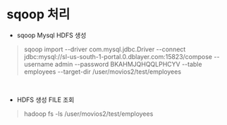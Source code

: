 
sqoop 처리
==================
- sqoop Mysql HDFS 생성
>sqoop import --driver com.mysql.jdbc.Driver --connect jdbc:mysql://sl-us-south-1-portal.0.dblayer.com:15823/compose --username admin --password BKAHMJQHQQLPHCYV --table employees --target-dir /user/movios2/test/employees
<br>

- HDFS 생성 FILE 조회

>hadoop fs -ls /user/movios2/test/employees
